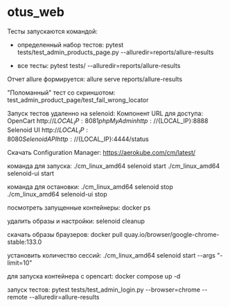 # otus_web

Тесты запускаются командой: 
- определенный набор тестов:
pytest tests/test_admin_products_page.py --alluredir=reports/allure-results

- все тесты:
pytest tests/ --alluredir=reports/allure-results

Отчет allure формируется: allure serve reports/allure-results

"Поломанный" тест со скриншотом: test_admin_product_page/test_fail_wrong_locator


Запуск тестов удаленно на selenoid:
Компонент	URL для доступа:
OpenCart	http://${LOCAL_IP}:8081
phpMyAdmin	http://${LOCAL_IP}:8888
Selenoid UI	http://${LOCAL_IP}:8080
Selenoid API	http://${LOCAL_IP}:4444/status

Скачать Configuration Manager:
https://aerokube.com/cm/latest/ 

команда для запуска:
./cm_linux_amd64 selenoid start
./cm_linux_amd64 selenoid-ui start

команда для остановки:
./cm_linux_amd64 selenoid stop
./cm_linux_amd64 selenoid-ui stop

посмотреть запущенные контейнеры:
docker ps 

удалить образы и настройки:
selenoid cleanup

скачать образы браузеров:
docker pull quay.io/browser/google-chrome-stable:133.0

установить количество сессий:
./cm_linux_amd64 selenoid start --args "-limit=10"

для запуска контейнера с opencart:
docker compose up -d

запуск тестов:
pytest tests/test_admin_login.py --browser=chrome --remote --alluredir=allure-results